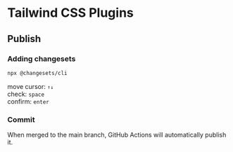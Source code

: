 # Tailwind CSS Plugins

## Publish

### Adding changesets

```sh
npx @changesets/cli
```

move cursor: `↑↓`  
check: `space`  
confirm: `enter`

### Commit

When merged to the main branch, GitHub Actions will automatically publish it.
